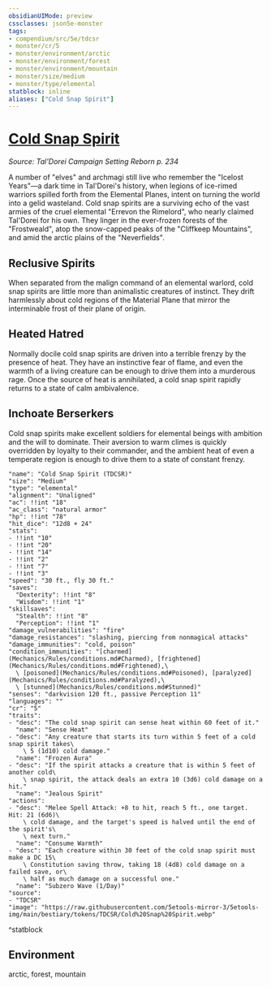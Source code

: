 ```yaml
---
obsidianUIMode: preview
cssclasses: json5e-monster
tags:
- compendium/src/5e/tdcsr
- monster/cr/5
- monster/environment/arctic
- monster/environment/forest
- monster/environment/mountain
- monster/size/medium
- monster/type/elemental
statblock: inline
aliases: ["Cold Snap Spirit"]
---
```

# [Cold Snap Spirit](Mechanics\bestiary\elemental/cold-snap-spirit-tdcsr.md)
*Source: Tal'Dorei Campaign Setting Reborn p. 234*  

A number of "elves" and archmagi still live who remember the "Icelost Years"—a dark time in Tal'Dorei's history, when legions of ice-rimed warriors spilled forth from the Elemental Planes, intent on turning the world into a gelid wasteland. Cold snap spirits are a surviving echo of the vast armies of the cruel elemental "Errevon the Rimelord", who nearly claimed Tal'Dorei for his own. They linger in the ever-frozen forests of the "Frostweald", atop the snow-capped peaks of the "Cliffkeep Mountains", and amid the arctic plains of the "Neverfields".

## Reclusive Spirits

When separated from the malign command of an elemental warlord, cold snap spirits are little more than animalistic creatures of instinct. They drift harmlessly about cold regions of the Material Plane that mirror the interminable frost of their plane of origin.

## Heated Hatred

Normally docile cold snap spirits are driven into a terrible frenzy by the presence of heat. They have an instinctive fear of flame, and even the warmth of a living creature can be enough to drive them into a murderous rage. Once the source of heat is annihilated, a cold snap spirit rapidly returns to a state of calm ambivalence.

## Inchoate Berserkers

Cold snap spirits make excellent soldiers for elemental beings with ambition and the will to dominate. Their aversion to warm climes is quickly overridden by loyalty to their commander, and the ambient heat of even a temperate region is enough to drive them to a state of constant frenzy.

```statblock
"name": "Cold Snap Spirit (TDCSR)"
"size": "Medium"
"type": "elemental"
"alignment": "Unaligned"
"ac": !!int "18"
"ac_class": "natural armor"
"hp": !!int "78"
"hit_dice": "12d8 + 24"
"stats":
- !!int "10"
- !!int "20"
- !!int "14"
- !!int "2"
- !!int "7"
- !!int "3"
"speed": "30 ft., fly 30 ft."
"saves":
  "Dexterity": !!int "8"
  "Wisdom": !!int "1"
"skillsaves":
  "Stealth": !!int "8"
  "Perception": !!int "1"
"damage_vulnerabilities": "fire"
"damage_resistances": "slashing, piercing from nonmagical attacks"
"damage_immunities": "cold, poison"
"condition_immunities": "[charmed](Mechanics/Rules/conditions.md#Charmed), [frightened](Mechanics/Rules/conditions.md#Frightened),\
  \ [poisoned](Mechanics/Rules/conditions.md#Poisoned), [paralyzed](Mechanics/Rules/conditions.md#Paralyzed),\
  \ [stunned](Mechanics/Rules/conditions.md#Stunned)"
"senses": "darkvision 120 ft., passive Perception 11"
"languages": ""
"cr": "5"
"traits":
- "desc": "The cold snap spirit can sense heat within 60 feet of it."
  "name": "Sense Heat"
- "desc": "Any creature that starts its turn within 5 feet of a cold snap spirit takes\
    \ 5 (1d10) cold damage."
  "name": "Frozen Aura"
- "desc": "If the spirit attacks a creature that is within 5 feet of another cold\
    \ snap spirit, the attack deals an extra 10 (3d6) cold damage on a hit."
  "name": "Jealous Spirit"
"actions":
- "desc": "Melee Spell Attack: +8 to hit, reach 5 ft., one target. Hit: 21 (6d6)\
    \ cold damage, and the target's speed is halved until the end of the spirit's\
    \ next turn."
  "name": "Consume Warmth"
- "desc": "Each creature within 30 feet of the cold snap spirit must make a DC 15\
    \ Constitution saving throw, taking 18 (4d8) cold damage on a failed save, or\
    \ half as much damage on a successful one."
  "name": "Subzero Wave (1/Day)"
"source":
- "TDCSR"
"image": "https://raw.githubusercontent.com/5etools-mirror-3/5etools-img/main/bestiary/tokens/TDCSR/Cold%20Snap%20Spirit.webp"
```
^statblock

## Environment

arctic, forest, mountain